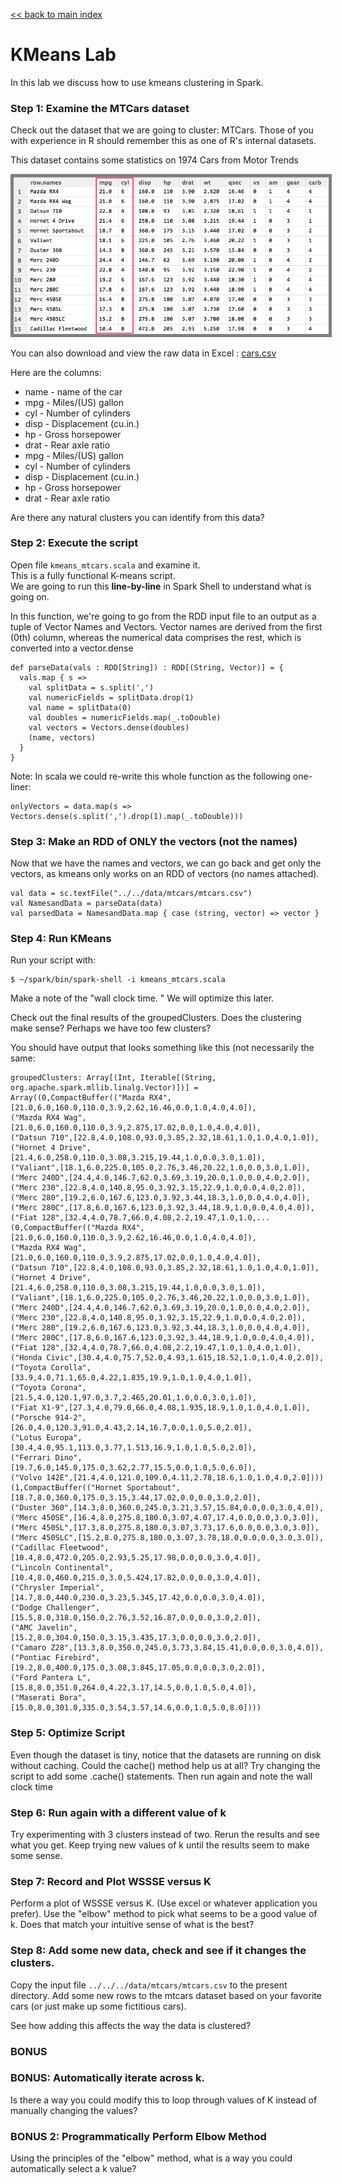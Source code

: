 <link rel='stylesheet' href='../../assets/main.css'/>

[<< back to main index](../../README.md) 

# KMeans Lab

In this lab we discuss how to use kmeans clustering in Spark.

### Step 1: Examine the MTCars dataset

Check out the dataset that we are going to cluster: MTCars. Those of you
with experience in R should remember this as one of R's internal datasets.

This dataset contains some statistics on 1974 Cars from Motor Trends

<img src="../../images/6.1-cars2.png" style="border: 5px solid grey; max-width:100%;" />

You can also download and view the raw data in Excel : [cars.csv](../../data/mtcars/mtcars.csv)

Here are the columns:
* name   - name of the car
*  mpg   - Miles/(US) gallon                        
*  cyl   - Number of cylinders                      
*  disp  - Displacement (cu.in.)                    
*  hp    - Gross horsepower                         
*  drat  - Rear axle ratio            
*  mpg   - Miles/(US) gallon                        
*  cyl   - Number of cylinders                      
*  disp  - Displacement (cu.in.)                    
*  hp    - Gross horsepower                         
*  drat  - Rear axle ratio            

Are there any natural clusters you can identify from this data?

### Step 2: Execute the script
Open file `kmeans_mtcars.scala` and examine it.  
This is a fully functional K-means script.  
We are going to run this **line-by-line** in Spark Shell to understand what is going on.

In this function, we're going to go from the RDD input file
to an output as a tuple of Vector Names and Vectors.  Vector 
names are derived from the first (0th) column, whereas the
numerical data comprises the rest, which is converted into
a vector.dense

    def parseData(vals : RDD[String]) : RDD[(String, Vector)] = {
      vals.map { s =>
        val splitData = s.split(',')
        val numericFields = splitData.drop(1)
        val name = splitData(0)
        val doubles = numericFields.map(_.toDouble)
        val vectors = Vectors.dense(doubles)
        (name, vectors)
      }
    }


Note: In scala we could re-write this whole function as the following one-liner:

    onlyVectors = data.map(s => Vectors.dense(s.split(',').drop(1).map(_.toDouble)))

### Step 3: Make an RDD of ONLY the vectors (not the names)

Now that we have the names and vectors, we can go back
and get only the vectors, as kmeans only works on an RDD 
of vectors (no names attached).

    val data = sc.textFile("../../data/mtcars/mtcars.csv")
    val NamesandData = parseData(data)
    val parsedData = NamesandData.map { case (string, vector) => vector } 


### Step 4: Run KMeans

Run your script with:

    $ ~/spark/bin/spark-shell -i kmeans_mtcars.scala

Make a note of the "wall clock time. " We will optimize this later.

Check out the final results of the groupedClusters.  Does the clustering make sense?  Perhaps
we have too few clusters?

You should have output that looks something like this (not necessarily the same:

    groupedClusters: Array[(Int, Iterable[(String, org.apache.spark.mllib.linalg.Vector)])] = 
    Array((0,CompactBuffer(("Mazda RX4",[21.0,6.0,160.0,110.0,3.9,2.62,16.46,0.0,1.0,4.0,4.0]), 
    ("Mazda RX4 Wag",[21.0,6.0,160.0,110.0,3.9,2.875,17.02,0.0,1.0,4.0,4.0]), 
    ("Datsun 710",[22.8,4.0,108.0,93.0,3.85,2.32,18.61,1.0,1.0,4.0,1.0]), 
    ("Hornet 4 Drive",[21.4,6.0,258.0,110.0,3.08,3.215,19.44,1.0,0.0,3.0,1.0]), 
    ("Valiant",[18.1,6.0,225.0,105.0,2.76,3.46,20.22,1.0,0.0,3.0,1.0]), 
    ("Merc 240D",[24.4,4.0,146.7,62.0,3.69,3.19,20.0,1.0,0.0,4.0,2.0]), 
    ("Merc 230",[22.8,4.0,140.8,95.0,3.92,3.15,22.9,1.0,0.0,4.0,2.0]), 
    ("Merc 280",[19.2,6.0,167.6,123.0,3.92,3.44,18.3,1.0,0.0,4.0,4.0]), 
    ("Merc 280C",[17.8,6.0,167.6,123.0,3.92,3.44,18.9,1.0,0.0,4.0,4.0]), 
    ("Fiat 128",[32.4,4.0,78.7,66.0,4.08,2.2,19.47,1.0,1.0,...
    (0,CompactBuffer(("Mazda RX4",[21.0,6.0,160.0,110.0,3.9,2.62,16.46,0.0,1.0,4.0,4.0]), 
    ("Mazda RX4 Wag",[21.0,6.0,160.0,110.0,3.9,2.875,17.02,0.0,1.0,4.0,4.0]), 
    ("Datsun 710",[22.8,4.0,108.0,93.0,3.85,2.32,18.61,1.0,1.0,4.0,1.0]), 
    ("Hornet 4 Drive",[21.4,6.0,258.0,110.0,3.08,3.215,19.44,1.0,0.0,3.0,1.0]), 
    ("Valiant",[18.1,6.0,225.0,105.0,2.76,3.46,20.22,1.0,0.0,3.0,1.0]), 
    ("Merc 240D",[24.4,4.0,146.7,62.0,3.69,3.19,20.0,1.0,0.0,4.0,2.0]), 
    ("Merc 230",[22.8,4.0,140.8,95.0,3.92,3.15,22.9,1.0,0.0,4.0,2.0]), 
    ("Merc 280",[19.2,6.0,167.6,123.0,3.92,3.44,18.3,1.0,0.0,4.0,4.0]), 
    ("Merc 280C",[17.8,6.0,167.6,123.0,3.92,3.44,18.9,1.0,0.0,4.0,4.0]), 
    ("Fiat 128",[32.4,4.0,78.7,66.0,4.08,2.2,19.47,1.0,1.0,4.0,1.0]), 
    ("Honda Civic",[30.4,4.0,75.7,52.0,4.93,1.615,18.52,1.0,1.0,4.0,2.0]), 
    ("Toyota Corolla",[33.9,4.0,71.1,65.0,4.22,1.835,19.9,1.0,1.0,4.0,1.0]), 
    ("Toyota Corona",[21.5,4.0,120.1,97.0,3.7,2.465,20.01,1.0,0.0,3.0,1.0]), 
    ("Fiat X1-9",[27.3,4.0,79.0,66.0,4.08,1.935,18.9,1.0,1.0,4.0,1.0]), 
    ("Porsche 914-2",[26.0,4.0,120.3,91.0,4.43,2.14,16.7,0.0,1.0,5.0,2.0]), 
    ("Lotus Europa",[30.4,4.0,95.1,113.0,3.77,1.513,16.9,1.0,1.0,5.0,2.0]), 
    ("Ferrari Dino",[19.7,6.0,145.0,175.0,3.62,2.77,15.5,0.0,1.0,5.0,6.0]),
    ("Volvo 142E",[21.4,4.0,121.0,109.0,4.11,2.78,18.6,1.0,1.0,4.0,2.0])))
    (1,CompactBuffer(("Hornet Sportabout",[18.7,8.0,360.0,175.0,3.15,3.44,17.02,0.0,0.0,3.0,2.0]), 
    ("Duster 360",[14.3,8.0,360.0,245.0,3.21,3.57,15.84,0.0,0.0,3.0,4.0]), 
    ("Merc 450SE",[16.4,8.0,275.8,180.0,3.07,4.07,17.4,0.0,0.0,3.0,3.0]), 
    ("Merc 450SL",[17.3,8.0,275.8,180.0,3.07,3.73,17.6,0.0,0.0,3.0,3.0]), 
    ("Merc 450SLC",[15.2,8.0,275.8,180.0,3.07,3.78,18.0,0.0,0.0,3.0,3.0]), 
    ("Cadillac Fleetwood",[10.4,8.0,472.0,205.0,2.93,5.25,17.98,0.0,0.0,3.0,4.0]), 
    ("Lincoln Continental",[10.4,8.0,460.0,215.0,3.0,5.424,17.82,0.0,0.0,3.0,4.0]), 
    ("Chrysler Imperial",[14.7,8.0,440.0,230.0,3.23,5.345,17.42,0.0,0.0,3.0,4.0]), 
    ("Dodge Challenger",[15.5,8.0,318.0,150.0,2.76,3.52,16.87,0.0,0.0,3.0,2.0]), 
    ("AMC Javelin",[15.2,8.0,304.0,150.0,3.15,3.435,17.3,0.0,0.0,3.0,2.0]), 
    ("Camaro Z28",[13.3,8.0,350.0,245.0,3.73,3.84,15.41,0.0,0.0,3.0,4.0]), 
    ("Pontiac Firebird",[19.2,8.0,400.0,175.0,3.08,3.845,17.05,0.0,0.0,3.0,2.0]), 
    ("Ford Pantera L",[15.8,8.0,351.0,264.0,4.22,3.17,14.5,0.0,1.0,5.0,4.0]), 
    ("Maserati Bora",[15.0,8.0,301.0,335.0,3.54,3.57,14.6,0.0,1.0,5.0,8.0])))

### Step 5: Optimize Script

Even though the dataset is tiny, notice that the datasets are running on disk without 
caching.  Could the cache() method help us at all?  Try changing the script to add some 
.cache() statements. Then run again and note the wall clock time

### Step 6: Run again with a different value of k

Try experimenting with 3 clusters instead of two.  Rerun the results and see what you get.
Keep trying new values of k until the results seem to make some sense.

### Step 7: Record and Plot WSSSE versus K

Perform a plot of WSSSE versus K.  (Use excel or whatever application you prefer). Use the 
"elbow" method to pick what seems to be a good value of k.  Does that match your intuitive 
sense of what is the best?

### Step 8: Add some new data, check and see if it changes the clusters.

Copy the input file `../../../data/mtcars/mtcars.csv` to the present directory.
Add some new rows to the mtcars dataset based on your favorite cars (or just
make up some fictitious cars).

See how adding this affects the way the data is clustered?

### BONUS

### BONUS: Automatically iterate across k.

Is there a way you could modify this to loop through values of K instead of 
manually changing the values?  

### BONUS 2: Programmatically Perform Elbow Method

Using the principles of the "elbow" method, what is a way you could automatically
select a k value?
